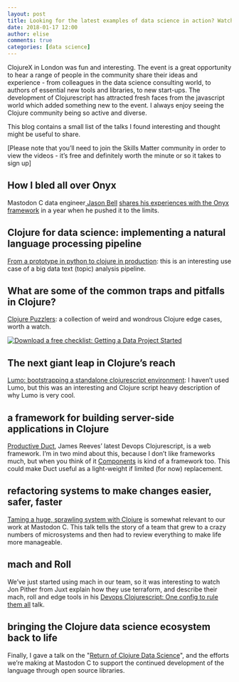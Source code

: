```yaml
---
layout: post
title: Looking for the latest examples of data science in action? Watch these highlights of Clojure X 2017
date: 2018-01-17 12:00
author: elise
comments: true
categories: [data science]
---
```

ClojureX in London was fun and interesting. The event is a great opportunity to hear a range of people in the community share their ideas and experience - from colleagues in the data science consulting world, to authors of essential new tools and libraries, to new start-ups. The development of Clojurescript has attracted fresh faces from the javascript world which added something new to the event. I always enjoy seeing the Clojure community being so active and diverse.
<!--more-->

This blog contains a small list of the talks I found interesting and thought might be useful to share.

[Please note that you’ll need to join the Skills Matter community in order to view the videos - it’s free and definitely worth the minute or so it takes to sign up]

## How I bled all over Onyx

Mastodon C data engineer[ Jason Bell](http://www.mastodonc.com/about/) [shares his experiences with the Onyx framework](https://skillsmatter.com/skillscasts/10939-how-i-bled-all-over-onyx) in a year when he pushed it to the limits.

## Clojure for data science: implementing a natural language processing pipeline

[From a prototype in python to clojure in production](https://href.li/?https://skillsmatter.com/skillscasts/10940-clojure-for-data-science-from-a-prototype-in-python-to-clojure-in-production): this is an interesting use case of a big data text (topic) analysis pipeline.

## What are some of the common traps and pitfalls in Clojure?

[Clojure Puzzlers](https://href.li/?https://skillsmatter.com/skillscasts/10937-clojure-puzzlers): a collection of weird and wondrous Clojure edge cases, worth a watch.

<!--HubSpot Call-to-Action Code --><span class="hs-cta-wrapper" id="hs-cta-wrapper-2d5848d9-00d4-4807-8040-ee03471d6f27"><span class="hs-cta-node hs-cta-2d5848d9-00d4-4807-8040-ee03471d6f27" id="hs-cta-2d5848d9-00d4-4807-8040-ee03471d6f27"><!--[if lte IE 8]><div id="hs-cta-ie-element"></div><![endif]--><a href="https://cta-redirect.hubspot.com/cta/redirect/3461032/2d5848d9-00d4-4807-8040-ee03471d6f27"  target="_blank" ><img class="hs-cta-img" id="hs-cta-img-2d5848d9-00d4-4807-8040-ee03471d6f27" style="border-width:0px;" src="https://no-cache.hubspot.com/cta/default/3461032/2d5848d9-00d4-4807-8040-ee03471d6f27.png"  alt="Download a free checklist: Getting a Data Project Started"/></a><!-- end HubSpot Call-to-Action Code -->

## The next giant leap in Clojure’s reach

[Lumo: bootstrapping a standalone clojurescript environment](https://href.li/?https://skillsmatter.com/skillscasts/10833-keynote-lumo-bootstrapping-a-standalone-clojurescript-environment): I haven’t used Lumo, but this was an interesting and Clojure script heavy description of why Lumo is very cool.

## a framework for building server-side applications in Clojure

[Productive Duct](https://href.li/?https://skillsmatter.com/skillscasts/10836-productive-duct), James Reeves’ latest Devops Clojurescript, is a web framework. I’m in two mind about this, because I don’t like frameworks much, but when you think of it [Components](https://github.com/stuartsierra/component) is kind of a framework too. This could make Duct useful as a light-weight if limited (for now) replacement.

## refactoring systems to make changes easier, safer, faster

[Taming a huge, sprawling system with Clojure](https://href.li/?https://skillsmatter.com/skillscasts/10938-taming-a-huge-sprawling-system-with-clojure) is somewhat relevant to our work at Mastodon C.  This talk tells the story of a team that grew to a crazy numbers of microsystems and then had to review everything to make life more manageable.

## mach and Roll

We’ve just started using mach in our team, so it was interesting to watch Jon Pither from Juxt explain how they use terraform, and describe their mach, roll and edge tools in his [Devops Clojurescript: One config to rule them all](https://href.li/?https://skillsmatter.com/skillscasts/11035-devops-clojurescript-one-config-to-rule-them-all) talk.

## bringing the Clojure data science ecosystem back to life

Finally, I gave a talk on the "[Return of Clojure Data Science](https://skillsmatter.com/skillscasts/10776-keynote-the-return-of-clojure-data-science)", and the efforts we’re making at Mastodon C to support the continued development of the language through open source libraries.

